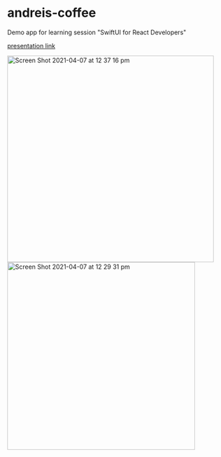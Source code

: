 # andreis-coffee
Demo app for learning session "SwiftUI for React Developers"

[presentation link](https://docs.google.com/presentation/d/1mw9tPRhPKIL5k96WO4f5XBdK1UmmS6gMKORbiMFhezE/edit?usp=sharing)


<img width="472" alt="Screen Shot 2021-04-07 at 12 37 16 pm" src="https://user-images.githubusercontent.com/17066229/127492718-cac742a9-73fb-426e-be1e-25ce50b1abad.png">
<img width="429" alt="Screen Shot 2021-04-07 at 12 29 31 pm" src="https://user-images.githubusercontent.com/17066229/127492747-13f9e0ed-8069-46c4-b99a-e5d96f6f6667.png">
